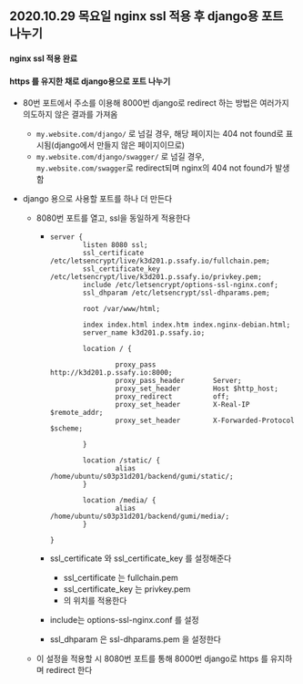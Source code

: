 ## 2020.10.29 목요일 nginx ssl 적용 후 django용 포트 나누기

#### nginx ssl 적용 완료

#### https 를 유지한 채로 django용으로 포트 나누기

- 80번 포트에서 주소를 이용해 8000번 django로 redirect 하는 방법은 여러가지 의도하지 않은 결과를 가져옴

  - `my.website.com/django/` 로 넘길 경우, 해당 페이지는 404 not found로 표시됨(django에서 만들지 않은 페이지이므로)
  - `my.website.com/django/swagger/` 로 넘길 경우, `my.website.com/swagger`로 redirect되며 nginx의 404 not found가 발생함

- django 용으로 사용할 포트를 하나 더 만든다

  - 8080번 포트를 열고, ssl을 동일하게 적용한다

    - ```
      server {
              listen 8080 ssl;
              ssl_certificate /etc/letsencrypt/live/k3d201.p.ssafy.io/fullchain.pem; 
              ssl_certificate_key /etc/letsencrypt/live/k3d201.p.ssafy.io/privkey.pem; 
              include /etc/letsencrypt/options-ssl-nginx.conf;
              ssl_dhparam /etc/letsencrypt/ssl-dhparams.pem; 
      
              root /var/www/html;
      
              index index.html index.htm index.nginx-debian.html;
              server_name k3d201.p.ssafy.io;
      
              location / {
      
                      proxy_pass                      http://k3d201.p.ssafy.io:8000;
                      proxy_pass_header       Server;
                      proxy_set_header        Host $http_host;
                      proxy_redirect          off;
                      proxy_set_header        X-Real-IP $remote_addr;
                      proxy_set_header        X-Forwarded-Protocol $scheme;
      
              }
      
              location /static/ {
                      alias /home/ubuntu/s03p31d201/backend/gumi/static/;
              }
      
              location /media/ {
                      alias /home/ubuntu/s03p31d201/backend/gumi/media/;
              }
      
      }
      
      ```

    - ssl_certificate 와 ssl_certificate_key 를 설정해준다

      - ssl_certificate 는 fullchain.pem
      - ssl_certificate_key 는 privkey.pem
      - 의 위치를 적용한다

    - include는 options-ssl-nginx.conf 를 설정

    - ssl_dhparam 은 ssl-dhparams.pem 을 설정한다

  - 이 설정을 적용할 시 8080번 포트를 통해 8000번 django로 https 를 유지하며 redirect 한다